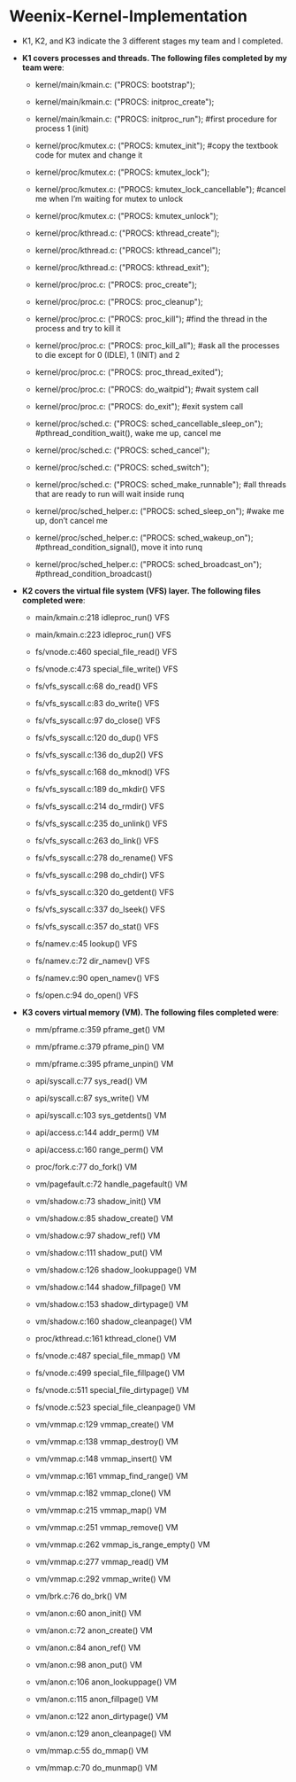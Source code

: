 # Weenix-Kernel-Implementation
 
- K1, K2, and K3 indicate the 3 different stages my team and I completed.
- **K1 covers processes and threads. The following files completed by my team were**: 
   - kernel/main/kmain.c: ("PROCS: bootstrap");
   - kernel/main/kmain.c: ("PROCS: initproc_create");
   - kernel/main/kmain.c: ("PROCS: initproc_run"); #first procedure for process 1 (init)

   - kernel/proc/kmutex.c: ("PROCS: kmutex_init"); #copy the textbook code for mutex and change it
   - kernel/proc/kmutex.c: ("PROCS: kmutex_lock");
   - kernel/proc/kmutex.c: ("PROCS: kmutex_lock_cancellable"); #cancel me when I’m waiting for mutex to unlock
   - kernel/proc/kmutex.c: ("PROCS: kmutex_unlock");

   - kernel/proc/kthread.c: ("PROCS: kthread_create");
   - kernel/proc/kthread.c: ("PROCS: kthread_cancel");
   - kernel/proc/kthread.c: ("PROCS: kthread_exit");

   - kernel/proc/proc.c: ("PROCS: proc_create");
   - kernel/proc/proc.c: ("PROCS: proc_cleanup");
   - kernel/proc/proc.c: ("PROCS: proc_kill"); #find the thread in the process and try to kill it
   - kernel/proc/proc.c: ("PROCS: proc_kill_all"); #ask all the processes to die except for 0 (IDLE), 1 (INIT) and 2
   - kernel/proc/proc.c: ("PROCS: proc_thread_exited");
   - kernel/proc/proc.c: ("PROCS: do_waitpid"); #wait system call
   - kernel/proc/proc.c: ("PROCS: do_exit"); #exit system call

   - kernel/proc/sched.c: ("PROCS: sched_cancellable_sleep_on"); #pthread_condition_wait(), wake me up, cancel me
   - kernel/proc/sched.c: ("PROCS: sched_cancel");
   - kernel/proc/sched.c: ("PROCS: sched_switch");
   - kernel/proc/sched.c: ("PROCS: sched_make_runnable"); #all threads that are ready to run will wait inside runq

   - kernel/proc/sched_helper.c: ("PROCS: sched_sleep_on"); #wake me up, don’t cancel me
   - kernel/proc/sched_helper.c: ("PROCS: sched_wakeup_on"); #pthread_condition_signal(), move it into runq
   - kernel/proc/sched_helper.c: ("PROCS: sched_broadcast_on"); #pthread_condition_broadcast()


- **K2 covers the virtual file system (VFS) layer. The following files completed were**:
   - main/kmain.c:218	 idleproc_run() 	VFS 
   - main/kmain.c:223	 idleproc_run() 	VFS 
   
   - fs/vnode.c:460		special_file_read() 	VFS
   - fs/vnode.c:473 	special_file_write() 	VFS
   
   - fs/vfs_syscall.c:68	 do_read() 		VFS 
   - fs/vfs_syscall.c:83	 do_write() 		VFS
   - fs/vfs_syscall.c:97 	do_close() 		VFS 
   - fs/vfs_syscall.c:120 	do_dup()		 VFS 
   - fs/vfs_syscall.c:136 	do_dup2()		 VFS 
   - fs/vfs_syscall.c:168 	do_mknod() 		VFS 
   - fs/vfs_syscall.c:189 	do_mkdir() 		VFS 
   - fs/vfs_syscall.c:214 	do_rmdir() 		VFS 
   - fs/vfs_syscall.c:235 	do_unlink() 		VFS
   - fs/vfs_syscall.c:263 	do_link() 		VFS
   - fs/vfs_syscall.c:278 	do_rename() 		VFS 
   - fs/vfs_syscall.c:298 	do_chdir() 		VFS
   - fs/vfs_syscall.c:320 	do_getdent() 		VFS
   - fs/vfs_syscall.c:337 	do_lseek() 		VFS 
   - fs/vfs_syscall.c:357 	do_stat() 		VFS 
   
   - fs/namev.c:45 		lookup() 		VFS 
   - fs/namev.c:72 		dir_namev() 		VFS 
   - fs/namev.c:90 		open_namev() 	VFS    
   - fs/open.c:94		 do_open() 		VFS

- **K3 covers virtual memory (VM). The following files completed were**:
   - mm/pframe.c:359 		pframe_get() 			VM
   - mm/pframe.c:379 		pframe_pin() 			VM
   - mm/pframe.c:395 		pframe_unpin() 		VM
   
   - api/syscall.c:77 		sys_read() 			VM
   - api/syscall.c:87 		sys_write() 			VM
   - api/syscall.c:103 		sys_getdents() 		VM
   - api/access.c:144 		addr_perm() 			VM
   - api/access.c:160 		range_perm() 			VM
   - proc/fork.c:77 			do_fork() 			VM
   
   - vm/pagefault.c:72 		handle_pagefault() 		VM
   - vm/shadow.c:73 		shadow_init() 			VM
   - vm/shadow.c:85 		shadow_create() 		VM
   - vm/shadow.c:97 		shadow_ref() 			VM
   - vm/shadow.c:111 		shadow_put() 			VM
   - vm/shadow.c:126 		shadow_lookuppage() 	VM
   - vm/shadow.c:144 		shadow_fillpage() 		VM
   - vm/shadow.c:153		shadow_dirtypage() 		VM
   - vm/shadow.c:160		shadow_cleanpage() 		VM
   - proc/kthread.c:161		kthread_clone() 		VM
   
   - fs/vnode.c:487 		special_file_mmap() 		VM
   - fs/vnode.c:499 		special_file_fillpage() 	VM
   - fs/vnode.c:511 		special_file_dirtypage() 	VM
   - fs/vnode.c:523 		special_file_cleanpage() 	VM
   
   - vm/vmmap.c:129 		vmmap_create() 		VM
   - vm/vmmap.c:138 		vmmap_destroy() 		VM
   - vm/vmmap.c:148 		vmmap_insert() 		VM
   - vm/vmmap.c:161 		vmmap_find_range() 		VM
   - vm/vmmap.c:182 		vmmap_clone() 		VM
   - vm/vmmap.c:215 		vmmap_map() 		VM
   - vm/vmmap.c:251 		vmmap_remove() 		VM
   - vm/vmmap.c:262 		vmmap_is_range_empty() 	VM
   - vm/vmmap.c:277 		vmmap_read() 		VM
   - vm/vmmap.c:292 		vmmap_write() 		VM
   - vm/brk.c:76 			do_brk() 			VM
   
   - vm/anon.c:60 			anon_init() 			VM
   - vm/anon.c:72 			anon_create() 		VM
   - vm/anon.c:84 			anon_ref() 			VM
   - vm/anon.c:98 			anon_put() 			VM
   - vm/anon.c:106 		anon_lookuppage() 		VM
   - vm/anon.c:115 		anon_fillpage() 		VM
   - vm/anon.c:122 		anon_dirtypage() 		VM
   - vm/anon.c:129 		anon_cleanpage() 		VM
   
   - vm/mmap.c:55 		do_mmap() 			VM
   - vm/mmap.c:70 		do_munmap() 		VM